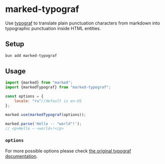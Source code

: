 # marked-typograf
Use [typograf](https://github.com/typograf/typograf/) to translate plain punctuation characters from markdown into typographic punctuation inside HTML entities.

## Setup

```bash
bun add marked-typograf
```

## Usage

```js
import {marked} from "marked";
import {markedTypograf} from "marked-typograf";

const options = {
	locale: "ru"//default is en-US
};

marked.use(markedTypograf(options));

marked.parse('Hello -- "world"!');
// <p>Hello — «world»!</p>
```

### `options`

For more possible options please check [the original typograf documentation](https://github.com/typograf/typograf/tree/dev/docs).

